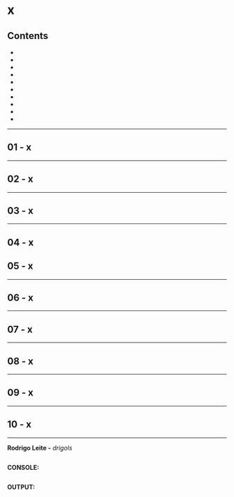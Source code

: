 # x

## Contents

 - [](#)
 - [](#)
 - [](#)
 - [](#)
 - [](#)
 - [](#)
 - [](#)
 - [](#)
 - [](#)
 - [](#)

---

<div id=""></div>

## 01 - x
















---

<div id=""></div>

## 02 - x
















---

<div id=""></div>

## 03 - x
















---

<div id=""></div>

## 04 - x

















<div id=""></div>

## 05 - x
















---

<div id=""></div>

## 06 - x
















---

<div id=""></div>

## 07 - x
















---

<div id=""></div>

## 08 - x
















---

<div id=""></div>

## 09 - x
















---

<div id=""></div>

## 10 - x
















---

**Rodrigo Leite -** *drigols*

[](src)
```python

```

**CONSOLE:**  
```python

```

**OUTPUT:**  
```python

```
